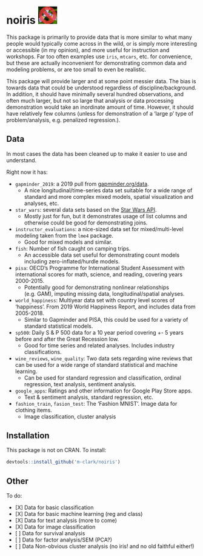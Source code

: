 
# noiris <img src="data-raw/noiris.png" style="margin: 0 auto; width: 10%">

This package is primarily to provide data that is more similar to what
many people would typically come across in the wild, or is simply more
interesting or accessible (in my opinion), and more useful for
instruction and workshops. Far too often examples use `iris`, `mtcars`,
etc. for convenience, but these are actually inconvenient for
demonstrating common data and modeling problems, or are too small to
even be realistic.

This package will provide larger and at some point messier data. The
bias is towards data that could be understood regardless of
discipline/background. In addition, it should have minimally several
hundred observations, and often much larger, but not so large that
analysis or data processing demonstration would take an inordinate
amount of time. However, it should have relatively few columns (unless
for demonstration of a ‘large p’ type of problem/analysis,
e.g. penalized regression.).

## Data

In most cases the data has been cleaned up to make it easier to use and
understand.

Right now it has:

  - `gapminder_2019`: a 2019 pull from
    [gapminder.org/data](http://www.gapminder.org/data/).
      - A nice longitudinal/time-series data set suitable for a wide
        range of standard and more complex mixed models, spatial
        visualization and analyses, etc.
  - `star_wars`: several data sets based on the [Star Wars
    API](https://swapi.co/).
      - Mostly just for fun, but it demonstrates usage of list columns
        and otherwise could be good for demonstrating joins.
  - `instructor_evaluations`: a nice-sized data set for
    mixed/multi-level modeling taken from the `lme4` package.
      - Good for mixed models and similar.
  - `fish`: Number of fish caught on camping trips.
      - An accessible data set useful for demonstrating count models
        including zero-inflated/hurdle models.
  - `pisa`: OECD’s Programme for International Student Assessment with
    international scores for math, science, and reading, covering years
    2000-2015.
      - Potentially good for demonstrating nonlinear relationships
        (e.g. GAM), imputing missing data, longitudinal/spatial
        analyses.
  - `world_happiness`: Multiyear data set with country level scores of
    ‘happiness’. From 2019 World Happiness Report, and includes data
    from 2005-2018.
      - Similar to Gapminder and PISA, this could be used for a variety
        of standard statistical models.
  - `sp500`: Daily S & P 500 data for a 10 year period covering +- 5
    years before and after the Great Recession low.
      - Good for time series and related analyses. Includes industry
        classifications.
  - `wine_reviews`, `wine_quality`: Two data sets regarding wine reviews
    that can be used for a wide range of standard statistical and
    machine learning.
      - Can be used for standard regression and classification, ordinal
        regression, text analysis, sentiment analysis.
  - `google_apps`: Ratings and other information for Google Play Store
    apps.
      - Text & sentiment analysis, standard regression, etc.
  - `fashion_train`, `fasion_test`: The ‘Fashion MNIST’. Image data for
    clothing items.
      - Image classification, cluster analysis

## Installation

This package is not on CRAN. To install:

``` r
devtools::install_github('m-clark/noiris')
```

## Other

To do:

  - \[X\] Data for basic classification
  - \[X\] Data for basic machine learning (reg and class)
  - \[X\] Data for text analysis (more to come)
  - \[X\] Data for image classification
  - \[ \] Data for survival analysis
  - \[ \] Data for factor analysis/SEM (PCA?)
  - \[ \] Data Non-obvious cluster analysis (no iris\! and no old
    faithful either\!)
